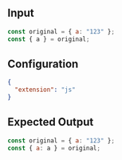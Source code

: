 
## Input
```javascript input
const original = { a: "123" };
const { a } = original;
```

## Configuration
```json configuration
{
  "extension": "js"
}
```

## Expected Output
```javascript expected output
const original = { a: "123" };
const { a: a } = original;
```
